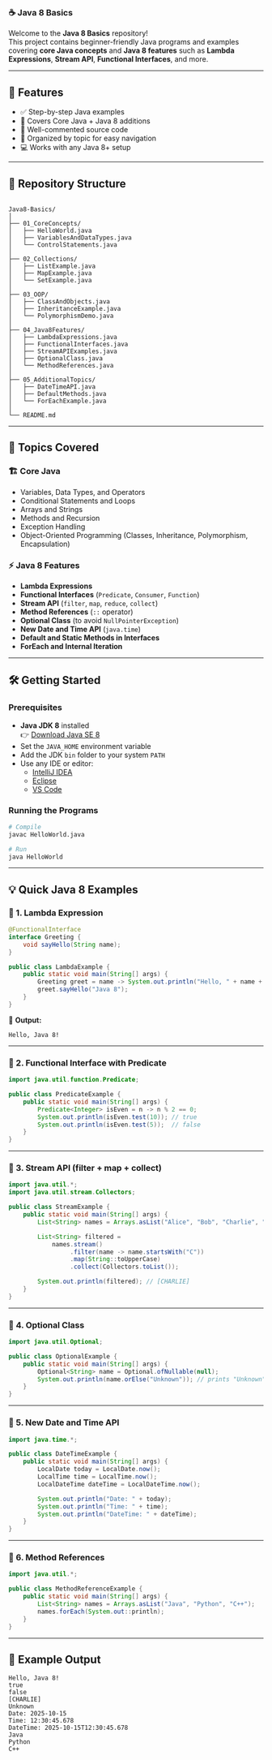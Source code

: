 
### ☕ Java 8 Basics

Welcome to the **Java 8 Basics** repository!  
This project contains beginner-friendly Java programs and examples covering **core Java concepts** and **Java 8 features** such as **Lambda Expressions**, **Stream API**, **Functional Interfaces**, and more.

---

## 🚀 Features

- ✅ Step-by-step Java examples  
- 🧠 Covers Core Java + Java 8 additions  
- 💬 Well-commented source code  
- 🧩 Organized by topic for easy navigation  
- 💻 Works with any Java 8+ setup  

---

## 📁 Repository Structure

```

Java8-Basics/
│
├── 01_CoreConcepts/
│   ├── HelloWorld.java
│   ├── VariablesAndDataTypes.java
│   └── ControlStatements.java
│
├── 02_Collections/
│   ├── ListExample.java
│   ├── MapExample.java
│   └── SetExample.java
│
├── 03_OOP/
│   ├── ClassAndObjects.java
│   ├── InheritanceExample.java
│   └── PolymorphismDemo.java
│
├── 04_Java8Features/
│   ├── LambdaExpressions.java
│   ├── FunctionalInterfaces.java
│   ├── StreamAPIExamples.java
│   ├── OptionalClass.java
│   └── MethodReferences.java
│
├── 05_AdditionalTopics/
│   ├── DateTimeAPI.java
│   ├── DefaultMethods.java
│   └── ForEachExample.java
│
└── README.md

````

---

## 🧠 Topics Covered

### 🏗️ Core Java
- Variables, Data Types, and Operators  
- Conditional Statements and Loops  
- Arrays and Strings  
- Methods and Recursion  
- Exception Handling  
- Object-Oriented Programming (Classes, Inheritance, Polymorphism, Encapsulation)

### ⚡ Java 8 Features
- **Lambda Expressions**
- **Functional Interfaces** (`Predicate`, `Consumer`, `Function`)
- **Stream API** (`filter`, `map`, `reduce`, `collect`)
- **Method References** (`::` operator)
- **Optional Class** (to avoid `NullPointerException`)
- **New Date and Time API** (`java.time`)
- **Default and Static Methods in Interfaces**
- **ForEach and Internal Iteration**

---

## 🛠️ Getting Started

### Prerequisites

- **Java JDK 8** installed  
  👉 [Download Java SE 8](https://www.oracle.com/java/technologies/javase/javase8-archive-downloads.html)
- Set the `JAVA_HOME` environment variable  
- Add the JDK `bin` folder to your system `PATH`  
- Use any IDE or editor:
  - [IntelliJ IDEA](https://www.jetbrains.com/idea/)
  - [Eclipse](https://www.eclipse.org/)
  - [VS Code](https://code.visualstudio.com/)

### Running the Programs

```bash
# Compile
javac HelloWorld.java

# Run
java HelloWorld
````

---

## 💡 Quick Java 8 Examples

### 🔹 1. Lambda Expression

```java
@FunctionalInterface
interface Greeting {
    void sayHello(String name);
}

public class LambdaExample {
    public static void main(String[] args) {
        Greeting greet = name -> System.out.println("Hello, " + name + "!");
        greet.sayHello("Java 8");
    }
}
```

🧩 **Output:**

```
Hello, Java 8!
```

---

### 🔹 2. Functional Interface with Predicate

```java
import java.util.function.Predicate;

public class PredicateExample {
    public static void main(String[] args) {
        Predicate<Integer> isEven = n -> n % 2 == 0;
        System.out.println(isEven.test(10)); // true
        System.out.println(isEven.test(5));  // false
    }
}
```

---

### 🔹 3. Stream API (filter + map + collect)

```java
import java.util.*;
import java.util.stream.Collectors;

public class StreamExample {
    public static void main(String[] args) {
        List<String> names = Arrays.asList("Alice", "Bob", "Charlie", "David");

        List<String> filtered =
            names.stream()
                 .filter(name -> name.startsWith("C"))
                 .map(String::toUpperCase)
                 .collect(Collectors.toList());

        System.out.println(filtered); // [CHARLIE]
    }
}
```

---

### 🔹 4. Optional Class

```java
import java.util.Optional;

public class OptionalExample {
    public static void main(String[] args) {
        Optional<String> name = Optional.ofNullable(null);
        System.out.println(name.orElse("Unknown")); // prints "Unknown"
    }
}
```

---

### 🔹 5. New Date and Time API

```java
import java.time.*;

public class DateTimeExample {
    public static void main(String[] args) {
        LocalDate today = LocalDate.now();
        LocalTime time = LocalTime.now();
        LocalDateTime dateTime = LocalDateTime.now();

        System.out.println("Date: " + today);
        System.out.println("Time: " + time);
        System.out.println("DateTime: " + dateTime);
    }
}
```

---

### 🔹 6. Method References

```java
import java.util.*;

public class MethodReferenceExample {
    public static void main(String[] args) {
        List<String> names = Arrays.asList("Java", "Python", "C++");
        names.forEach(System.out::println);
    }
}
```

---

## 🧪 Example Output
```
Hello, Java 8!
true
false
[CHARLIE]
Unknown
Date: 2025-10-15
Time: 12:30:45.678
DateTime: 2025-10-15T12:30:45.678
Java
Python
C++
```

